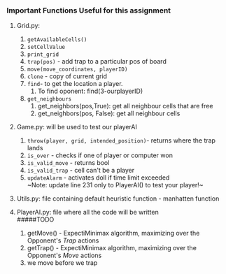 ### Important Functions Useful for this assignment
1. Grid.py: 
   1. `getAvailableCells()`
   2. `setCellValue`
   3. `print_grid`
   4. `trap(pos)` - add trap to a particular pos of board
   5. `move(move_coordinates, playerID)`
   6. `clone` - copy of current grid
   7. `find`- to get the location a player.
      1. To find oponent: find(3-ourplayerID)
   8. `get_neighbours`
      1. get_neighbors(pos,True): get all neighbour cells that are free
      2. get_neighbors(pos, False): get all neighbour cells
      
2. Game.py: will be used to test our playerAI
   1. `throw(player, grid, intended_position)`- returns where the trap lands 
   2. `is_over` - checks if one of player or computer won
   3. `is_valid_move` - returns bool
   4. `is_valid_trap` - cell can't be a player
   5. `updateAlarm` - activates doll if time limit exceeded <br>
   ~Note: update line 231 only to PlayerAI() to test your player!~

3. Utils.py: file containing default heuristic function - manhatten function
4. PlayerAI.py: file where all the code will be written<br>
   #####TODO
   1. getMove() - ExpectiMinimax algorithm, maximizing over the Opponent's *Trap* actions
   2. getTrap() - ExpectiMinimax algorithm, maximizing over the Opponent's *Move* actions
   3. we move before we trap